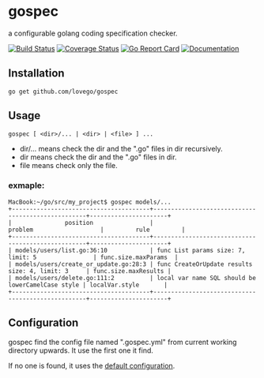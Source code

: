 # gospec
a configurable golang coding specification checker.

[![Build Status](https://github.com/lovego/gospec/actions/workflows/go.yml/badge.svg)](https://github.com/lovego/gospec/actions/workflows/go.yml)
[![Coverage Status](https://coveralls.io/repos/github/lovego/gospec/badge.svg?branch=master)](https://coveralls.io/github/lovego/gospec)
[![Go Report Card](https://goreportcard.com/badge/github.com/lovego/gospec)](https://goreportcard.com/report/github.com/lovego/gospec)
[![Documentation](https://pkg.go.dev/badge/github.com/lovego/gospec)](https://pkg.go.dev/github.com/lovego/gospec@v1.0.0)

## Installation
    go get github.com/lovego/gospec

## Usage
    gospec [ <dir>/... | <dir> | <file> ] ...
- dir/... means check the dir and the ".go" files in dir recursively.
- dir     means check the dir and the ".go" files in dir.
- file    means check only the file.

### exmaple:
```
MacBook:~/go/src/my_project$ gospec models/...
+---------------------------------------+---------------------------------------------------+----------------------+
|               position                |                         problem                   |         rule         |
+---------------------------------------+---------------------------------------------------+----------------------+
| models/users/list.go:36:10            | func List params size: 7, limit: 5                | func.size.maxParams  |
| models/users/create_or_update.go:28:3 | func CreateOrUpdate results size: 4, limit: 3     | func.size.maxResults |
| models/users/delete.go:111:2          | local var name SQL should be lowerCamelCase style | localVar.style       |
+---------------------------------------+---------------------------------------------------+----------------------+
```

## Configuration
gospec find the config file named ".gospec.yml" from current working directory upwards. It use the first one it find.

If no one is found, it uses the <a href=".gospec.yml">default configuration</a>.

